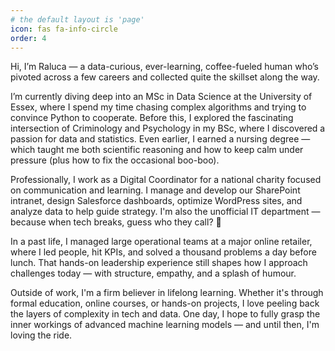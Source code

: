 ```yaml
---
# the default layout is 'page'
icon: fas fa-info-circle
order: 4
---
```




Hi, I’m Raluca — a data-curious, ever-learning, coffee-fueled human who’s pivoted across a few careers and collected quite the skillset along the way.

I’m currently diving deep into an MSc in Data Science at the University of Essex, where I spend my time chasing complex algorithms and trying to convince Python to cooperate. Before this, I explored the fascinating intersection of Criminology and Psychology in my BSc, where I discovered a passion for data and statistics. Even earlier, I earned a nursing degree — which taught me both scientific reasoning and how to keep calm under pressure (plus how to fix the occasional boo-boo).

Professionally, I work as a Digital Coordinator for a national charity focused on communication and learning. I manage and develop our SharePoint intranet, design Salesforce dashboards, optimize WordPress sites, and analyze data to help guide strategy. I'm also the unofficial IT department — because when tech breaks, guess who they call? 👋

In a past life, I managed large operational teams at a major online retailer, where I led people, hit KPIs, and solved a thousand problems a day before lunch. That hands-on leadership experience still shapes how I approach challenges today — with structure, empathy, and a splash of humour.

Outside of work, I'm a firm believer in lifelong learning. Whether it's through formal education, online courses, or hands-on projects, I love peeling back the layers of complexity in tech and data. One day, I hope to fully grasp the inner workings of advanced machine learning models — and until then, I'm loving the ride.
